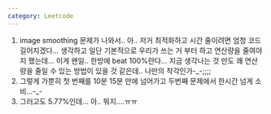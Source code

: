 ```yaml
---
category: Leetcode
---
```


1. image smoothing 문제가 나와서.. 아.. 저거 최적화하고 시간 줄이려면 엄청 코드 길어지겠다... 생각하고 일단 기본적으로 우리가 쓰는 거 부터 하고 연산량을 줄여야지 했는데... 이게 왠일.. 한방에 beat 100%란다... 지금 생각나는 것 만도 꽤 연산량을 줄일 수 있는 방법이 있을 것 같은데.. 나만의 착각인가-_-;;;;
2. 그렇게 가뿐히 첫 번째를 10분 15분 만에 넘어가고 두번째 문제에서 한시간 넘게 소비...-_-
3. 그러고도 5.77%인데... 아.. 뭐지....ㅠㅠ
